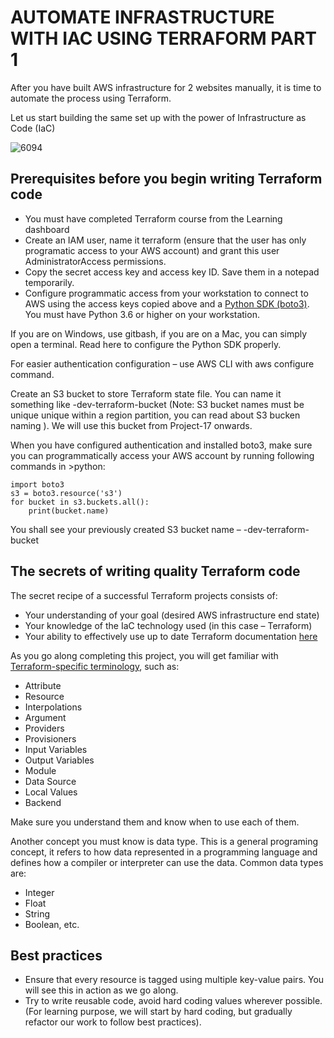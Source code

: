 # AUTOMATE INFRASTRUCTURE WITH IAC USING TERRAFORM PART 1

After you have built AWS infrastructure for 2 websites manually, it is time to automate the process using Terraform.

Let us start building the same set up with the power of Infrastructure as Code (IaC)


![6094](https://user-images.githubusercontent.com/85270361/210172502-a4431b2c-d35b-47b1-84ed-d03e4a6ea84b.PNG)


## Prerequisites before you begin writing Terraform code
- You must have completed Terraform course from the Learning dashboard
- Create an IAM user, name it terraform (ensure that the user has only programatic access to your AWS account) and grant this user 
AdministratorAccess permissions.
- Copy the secret access key and access key ID. Save them in a notepad temporarily.
- Configure programmatic access from your workstation to connect to AWS using the access keys copied above and a 
[Python SDK (boto3)](https://boto3.amazonaws.com/v1/documentation/api/latest/index.html). You must have Python 3.6 or higher on your 
workstation.

If you are on Windows, use gitbash, if you are on a Mac, you can simply open a terminal. Read here to configure the Python SDK properly.

For easier authentication configuration – use AWS CLI with aws configure command.

Create an S3 bucket to store Terraform state file. You can name it something like <yourname>-dev-terraform-bucket 
(Note: S3 bucket names must be unique unique within a region partition, you can read about S3 bucken naming  ). 
We will use this bucket from Project-17 onwards.
  
When you have configured authentication and installed boto3, make sure you can programmatically access your AWS account by running 
following commands in >python:
  
```
import boto3
s3 = boto3.resource('s3')
for bucket in s3.buckets.all():
    print(bucket.name)
```
  
  
You shall see your previously created S3 bucket name – <yourname>-dev-terraform-bucket

## The secrets of writing quality Terraform code
The secret recipe of a successful Terraform projects consists of:

- Your understanding of your goal (desired AWS infrastructure end state)
- Your knowledge of the IaC technology used (in this case – Terraform)
- Your ability to effectively use up to date Terraform documentation [here](https://developer.hashicorp.com/terraform/language)

As you go along completing this project, you will get familiar with 
[Terraform-specific terminology](https://developer.hashicorp.com/terraform/docs/glossary), such as:


- Attribute
- Resource
- Interpolations
- Argument
- Providers
- Provisioners
- Input Variables
- Output Variables
- Module
- Data Source
- Local Values
- Backend

  
Make sure you understand them and know when to use each of them.

Another concept you must know is data type. This is a general programing concept, it refers to how data represented in a programming 
language and defines how a compiler or interpreter can use the data. Common data types are:

- Integer
- Float
- String
- Boolean, etc.


## Best practices

- Ensure that every resource is tagged using multiple key-value pairs. You will see this in action as we go along.
- Try to write reusable code, avoid hard coding values wherever possible. (For learning purpose, we will start by hard coding,
but gradually refactor our work to follow best practices).
